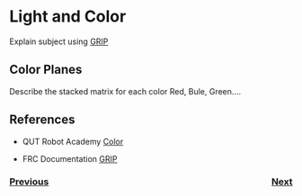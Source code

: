 # Light and Color
Explain subject using [GRIP](https://docs.wpilib.org/en/stable/docs/software/vision-processing/grip/index.html)

## Color Planes
Describe the stacked matrix for each color Red, Bule, Green....


## References
- QUT Robot Academy [Color](https://robotacademy.net.au/masterclass/color/)

- FRC Documentation [GRIP](https://docs.wpilib.org/en/stable/docs/software/vision-processing/grip/index.html)

<h3><span style="float:left">
<a href="intro">Previous</a></span>
<span style="float:right">
<a href="imageFormation">Next</a></span></h3>